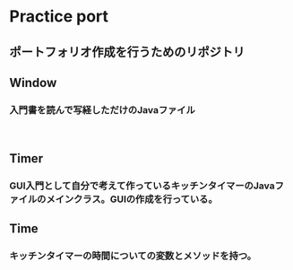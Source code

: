 # Practice port
## ポートフォリオ作成を行うためのリポジトリ
## Window
### 入門書を読んで写経しただけのJavaファイル
<br>

## Timer
### GUI入門として自分で考えて作っているキッチンタイマーのJavaファイルのメインクラス。GUIの作成を行っている。

## Time
### キッチンタイマーの時間についての変数とメソッドを持つ。
